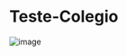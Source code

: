 # Teste-Colegio
![image](https://user-images.githubusercontent.com/115194785/228272574-237535a8-a3f8-4c3e-b39c-62718df599c2.png)

